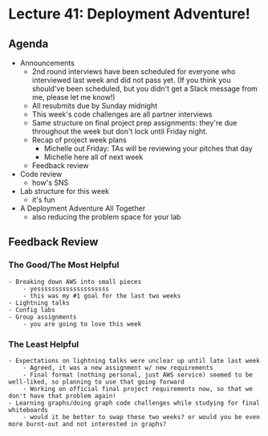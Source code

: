 # Lecture 41: Deployment Adventure!

## Agenda
- Announcements
    - 2nd round interviews have been scheduled for everyone who interviewed last week and did not pass yet. (If you think you should've been scheduled, but you didn't get a Slack message from me, please let me know!)
    - All resubmits due by Sunday midnight
    - This week's code challenges are all partner interviews
    - Same structure on final project prep assignments: they're due throughout the week but don't lock until Friday night.
    - Recap of project week plans
        - Michelle out Friday: TAs will be reviewing your pitches that day
        - Michelle here all of next week
    - Feedback review
- Code review
    - how's SNS
- Lab structure for this week
    - it's fun
- A Deployment Adventure All Together
    - also reducing the problem space for your lab

## Feedback Review

### The Good/The Most Helpful
    - Breaking down AWS into small pieces
        - yessssssssssssssssssss
        - this was my #1 goal for the last two weeks
    - Lightning talks
    - Config labs
    - Group assignments
        - you are going to love this week

### The Least Helpful
    - Expectations on lightning talks were unclear up until late last week
        - Agreed, it was a new assignment w/ new requirements
        - Final format (nothing personal, just AWS service) seemed to be well-liked, so planning to use that going forward
        - Working on official final project requirements now, so that we don't have that problem again!
    - Learning graphs/doing graph code challenges while studying for final whiteboards
        - would it be better to swap these two weeks? or would you be even more burnt-out and not interested in graphs?
